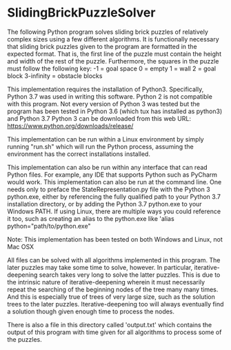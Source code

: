 # SlidingBrickPuzzleSolver

The following Python program solves sliding brick puzzles of relatively complex sizes using a few different algorithms. It is functionally necessary that sliding brick puzzles given to the program are formatted in the expected format. That is, the first line of the puzzle must contain the height and width of the rest of the puzzle. Furthermore, the squares in the puzzle must follow the following key:
-1 = goal space
0 = empty
1 = wall
2 = goal block
3-infinity = obstacle blocks


This implementation requires the installation of Python3. Specifically, Python 3.7 was used in writing this software. Python 2 is not compatible with this program. Not every version of Python 3 was tested but the program has been tested in Python 3.6 (which tux has installed as python3) and Python 3.7
Python 3 can be downloaded from this web URL:
https://www.python.org/downloads/release/


This implementation can be run within a Linux environment by simply running "run.sh" which will run the Python process, assuming the environment has the correct installations installed.

This implementation can also be run within any interface that can read Python files. For example, any IDE that supports Python such as PyCharm would work.
This implementation can also be run at the command line. One needs only to preface the StateRepresentation.py file with the Python 3 python.exe, either by referencing the fully qualified path to your Python 3.7 installation directory, or by adding the Python 3.7 python.exe to your Windows PATH. If using Linux, there are multiple ways you could reference it too, such as creating an alias to the python.exe like 'alias python="path/to/python.exe"

Note: This implementation has been tested on both Windows and Linux, not Mac OSX


All files can be solved with all algorithms implemented in this program. The later puzzles may take some time to solve, however. In particular, iterative-deepening search takes very long to solve the latter puzzles. This is due to the intrinsic nature of iterative-deepening wherein it must necessarily repeat the searching of the beginning nodes of the tree many many times. And this is especially true of trees of very large size, such as the solution trees to the later puzzles. Iterative-deepening too will always eventually find a solution though given enough time to process the nodes.

There is also a file in this directory called 'output.txt' which contains the output of this program with time given for all algorithms to process some of the puzzles.